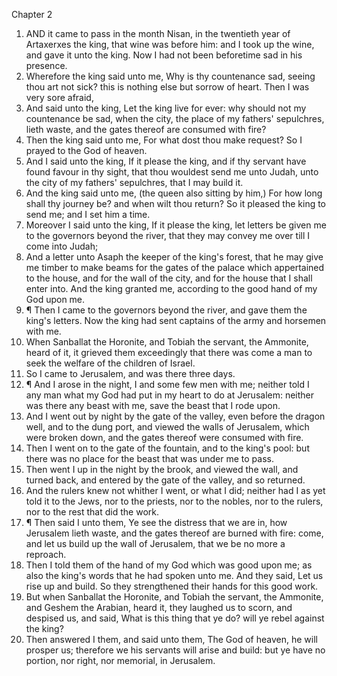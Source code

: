 

Chapter 2

1. AND it came to pass in the month Nisan, in the twentieth year of Artaxerxes the king, that wine was before him: and I took up the wine, and gave it unto the king.  Now I had not been beforetime sad in his presence.
2. Wherefore the king said unto me, Why is thy countenance sad, seeing thou art not sick?  this is nothing else but sorrow of heart.  Then I was very sore afraid,
3. And said unto the king, Let the king live for ever: why should not my countenance be sad, when the city, the place of my fathers' sepulchres, lieth waste, and the gates thereof are consumed with fire?
4. Then the king said unto me, For what dost thou make request? So I prayed to the God of heaven.
5. And I said unto the king, If it please the king, and if thy servant have found favour in thy sight, that thou wouldest send me unto Judah, unto the city of my fathers' sepulchres, that I may build it.
6. And the king said unto me, (the queen also sitting by him,) For how long shall thy journey be?  and when wilt thou return?  So it pleased the king to send me; and I set him a time.
7. Moreover I said unto the king, If it please the king, let letters be given me to the governors beyond the river, that they may convey me over till I come into Judah;
8. And a letter unto Asaph the keeper of the king's forest, that he may give me timber to make beams for the gates of the palace which appertained to the house, and for the wall of the city, and for the house that I shall enter into.  And the king granted me, according to the good hand of my God upon me.
9. ¶ Then I came to the governors beyond the river, and gave them the king's letters.  Now the king had sent captains of the army and horsemen with me.
10. When Sanballat the Horonite, and Tobiah the servant, the Ammonite, heard of it, it grieved them exceedingly that there was come a man to seek the welfare of the children of Israel.
11. So I came to Jerusalem, and was there three days.
12. ¶ And I arose in the night, I and some few men with me; neither told I any man what my God had put in my heart to do at Jerusalem: neither was there any beast with me, save the beast that I rode upon.
13. And I went out by night by the gate of the valley, even before the dragon well, and to the dung port, and viewed the walls of Jerusalem, which were broken down, and the gates thereof were consumed with fire.
14. Then I went on to the gate of the fountain, and to the king's pool: but there was no place for the beast that was under me to pass.
15. Then went I up in the night by the brook, and viewed the wall, and turned back, and entered by the gate of the valley, and so returned.
16. And the rulers knew not whither I went, or what I did; neither had I as yet told it to the Jews, nor to the priests, nor to the nobles, nor to the rulers, nor to the rest that did the work.
17. ¶ Then said I unto them, Ye see the distress that we are in, how Jerusalem lieth waste, and the gates thereof are burned with fire: come, and let us build up the wall of Jerusalem, that we be no more a reproach.
18. Then I told them of the hand of my God which was good upon me; as also the king's words that he had spoken unto me.  And they said, Let us rise up and build.  So they strengthened their hands for this good work.
19. But when Sanballat the Horonite, and Tobiah the servant, the Ammonite, and Geshem the Arabian, heard it, they laughed us to scorn, and despised us, and said, What is this thing that ye do?  will ye rebel against the king?
20. Then answered I them, and said unto them, The God of heaven, he will prosper us; therefore we his servants will arise and build: but ye have no portion, nor right, nor memorial, in Jerusalem.
